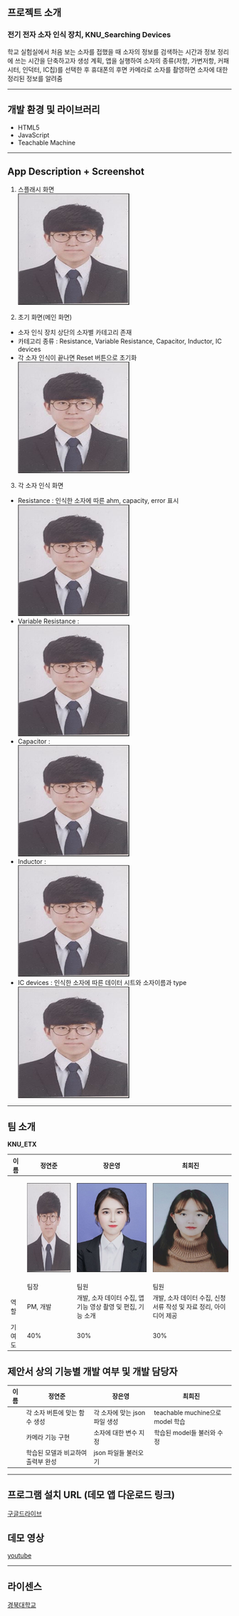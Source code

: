 ## 프로젝트 소개

### 전기 전자 소자 인식 장치, KNU_Searching Devices

학교 실험실에서 처음 보는 소자를 접했을 때 소자의 정보를 검색하는 시간과 정보 정리에 쓰는 시간을 단축하고자 생성 계획, 앱을 실행하여 소자의 종류(저항, 가변저항, 커패시터, 인덕터, IC칩)를 선택한 후 휴대폰의 후면 카메라로 소자를 촬영하면 소자에 대한 정리된 정보를 알려줌

---

## 개발 환경 및 라이브러리

- HTML5
- JavaScript
- Teachable Machine

---

## App Description + Screenshot

1. 스플래시 화면 <Br>
   <img src="./readme/정연준.JPG" width="250px" height="250px">

2. 초기 화면(메인 화면)
- 소자 인식 장치 상단의 소자별 카테고리 존재
- 카테고리 종류 : Resistance, Variable Resistance, Capacitor, Inductor, IC devices
- 각 소자 인식이 끝나면 Reset 버튼으로 초기화 <Br>
  <img src="./readme/정연준.JPG" width="250px" height="250px">

3. 각 소자 인식 화면
- Resistance : 인식한 소자에 따른 ahm, capacity, error 표시 <Br>
  <img src="./readme/정연준.JPG" width="250px" height="250px">
- Variable Resistance : <Br>
  <img src="./readme/정연준.JPG" width="250px" height="250px">
- Capacitor : <Br>
  <img src="./readme/정연준.JPG" width="250px" height="250px">
- Inductor : <Br>
  <img src="./readme/정연준.JPG" width="250px" height="250px">
- IC devices : 인식한 소자에 따른 데이터 시트와 소자이름과 type <Br>
  <img src="./readme/정연준.JPG" width="250px" height="250px">

---

## 팀 소개

**KNU_ETX**

| 이름   | 정연준                                                                             | 장은영                                                                             | 최희진                                                                             |
| ------ | ---------------------------------------------------------------------------------- | ---------------------------------------------------------------------------------- | ---------------------------------------------------------------------------------- |
|        | <p align="center"><img src="./readme/정연준.JPG" width="200px" height="200px"></p> | <p align="center"><img src="./readme/장은영.JPG" width="200px" height="200px"></p> | <p align="center"><img src="./readme/최희진.JPG" width="200px" height="200px"></p> |
|        | 팀장                                                                               | 팀원                                                                               | 팀원                                                                               |
| 역할   | PM, 개발                                                                           | 개발, 소자 데이터 수집, 앱 기능 영상 촬영 및 편집, 기능 소개                       | 개발, 소자 데이터 수집, 신청서류 작성 및 자료 정리, 아이디어 제공                  |
| 기여도 | 40%                                                                                | 30%                                                                                | 30%                                                                                |

## 제안서 상의 기능별 개발 여부 및 개발 담당자

| 이름 | 정연준                             | 장은영                        | 최희진                           |
| ---- | ---------------------------------- | ----------------------------- | -------------------------------- |
|      | 각 소자 버튼에 맞는 함수 생성      | 각 소자에 맞는 json 파일 생성 | teachable muchine으로 model 학습 |
|      | 카메라 기능 구현                   | 소자에 대한 변수 지정         | 학습된 model들 불러와 수정       |
|      | 학습된 모델과 비교하여 출력부 완성 | json 파일들 불러오기          |                                  |

---

## 프로그램 설치 URL (데모 앱 다운로드 링크)

[구글드라이브](https://drive.google.com/drive/folders/1QztO9cBt-DbEMAD4O0nkm5--Hy21n46N?usp=share_link)

## 데모 영상

[youtube](https://youtu.be/3a5JKWZjEsM)

---

## 라이센스

[경북대학교](https://www.knu.ac.kr/wbbs/wbbs/main/main.action)
